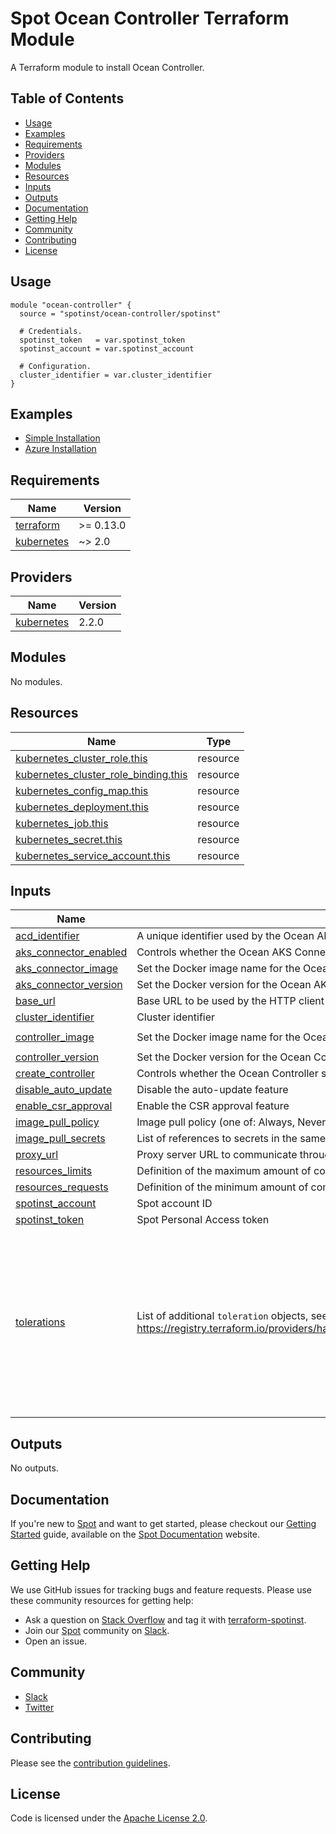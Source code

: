 # Spot Ocean Controller Terraform Module

A Terraform module to install Ocean Controller.

## Table of Contents

- [Usage](#usage)
- [Examples](#examples)
- [Requirements](#requirements)
- [Providers](#providers)
- [Modules](#modules)
- [Resources](#resources)
- [Inputs](#inputs)
- [Outputs](#outputs)
- [Documentation](#documentation)
- [Getting Help](#getting-help)
- [Community](#community)
- [Contributing](#contributing)
- [License](#license)

## Usage

```hcl
module "ocean-controller" {
  source = "spotinst/ocean-controller/spotinst"

  # Credentials.
  spotinst_token   = var.spotinst_token
  spotinst_account = var.spotinst_account

  # Configuration.
  cluster_identifier = var.cluster_identifier
}
```

## Examples

- [Simple Installation](https://github.com/spotinst/terraform-spotinst-ocean-controller/tree/master/examples/simple-installation)
- [Azure Installation](https://github.com/spotinst/terraform-spotinst-ocean-controller/tree/master/examples/azure-installation)

<!-- BEGINNING OF PRE-COMMIT-TERRAFORM DOCS HOOK -->
## Requirements

| Name | Version |
|------|---------|
| <a name="requirement_terraform"></a> [terraform](#requirement\_terraform) | >= 0.13.0 |
| <a name="requirement_kubernetes"></a> [kubernetes](#requirement\_kubernetes) | ~> 2.0 |

## Providers

| Name | Version |
|------|---------|
| <a name="provider_kubernetes"></a> [kubernetes](#provider\_kubernetes) | 2.2.0 |

## Modules

No modules.

## Resources

| Name | Type |
|------|------|
| [kubernetes_cluster_role.this](https://registry.terraform.io/providers/hashicorp/kubernetes/latest/docs/resources/cluster_role) | resource |
| [kubernetes_cluster_role_binding.this](https://registry.terraform.io/providers/hashicorp/kubernetes/latest/docs/resources/cluster_role_binding) | resource |
| [kubernetes_config_map.this](https://registry.terraform.io/providers/hashicorp/kubernetes/latest/docs/resources/config_map) | resource |
| [kubernetes_deployment.this](https://registry.terraform.io/providers/hashicorp/kubernetes/latest/docs/resources/deployment) | resource |
| [kubernetes_job.this](https://registry.terraform.io/providers/hashicorp/kubernetes/latest/docs/resources/job) | resource |
| [kubernetes_secret.this](https://registry.terraform.io/providers/hashicorp/kubernetes/latest/docs/resources/secret) | resource |
| [kubernetes_service_account.this](https://registry.terraform.io/providers/hashicorp/kubernetes/latest/docs/resources/service_account) | resource |

## Inputs

| Name | Description | Type | Default | Required |
|------|-------------|------|---------|:--------:|
| <a name="input_acd_identifier"></a> [acd\_identifier](#input\_acd\_identifier) | A unique identifier used by the Ocean AKS Connector when importing an AKS cluster | `string` | `null` | no |
| <a name="input_aks_connector_enabled"></a> [aks\_connector\_enabled](#input\_aks\_connector\_enabled) | Controls whether the Ocean AKS Connector should be deployed (requires a valid `acd_identifier`) | `bool` | `true` | no |
| <a name="input_aks_connector_image"></a> [aks\_connector\_image](#input\_aks\_connector\_image) | Set the Docker image name for the Ocean AKS Connector that should be deployed | `string` | `"spotinst/ocean-aks-connector"` | no |
| <a name="input_aks_connector_version"></a> [aks\_connector\_version](#input\_aks\_connector\_version) | Set the Docker version for the Ocean AKS Connector that should be deployed | `string` | `"1.0.3"` | no |
| <a name="input_base_url"></a> [base\_url](#input\_base\_url) | Base URL to be used by the HTTP client | `string` | `""` | no |
| <a name="input_cluster_identifier"></a> [cluster\_identifier](#input\_cluster\_identifier) | Cluster identifier | `string` | n/a | yes |
| <a name="input_controller_image"></a> [controller\_image](#input\_controller\_image) | Set the Docker image name for the Ocean Controller that should be deployed | `string` | `"gcr.io/spotinst-artifacts/kubernetes-cluster-controller"` | no |
| <a name="input_controller_version"></a> [controller\_version](#input\_controller\_version) | Set the Docker version for the Ocean Controller that should be deployed | `string` | `"1.0.77"` | no |
| <a name="input_create_controller"></a> [create\_controller](#input\_create\_controller) | Controls whether the Ocean Controller should be deployed (it affects all resources) | `bool` | `true` | no |
| <a name="input_disable_auto_update"></a> [disable\_auto\_update](#input\_disable\_auto\_update) | Disable the auto-update feature | `bool` | `false` | no |
| <a name="input_enable_csr_approval"></a> [enable\_csr\_approval](#input\_enable\_csr\_approval) | Enable the CSR approval feature | `bool` | `false` | no |
| <a name="input_image_pull_policy"></a> [image\_pull\_policy](#input\_image\_pull\_policy) | Image pull policy (one of: Always, Never, IfNotPresent) | `string` | `"Always"` | no |
| <a name="input_image_pull_secrets"></a> [image\_pull\_secrets](#input\_image\_pull\_secrets) | List of references to secrets in the same namespace to use for pulling the image | `list(string)` | `[]` | no |
| <a name="input_proxy_url"></a> [proxy\_url](#input\_proxy\_url) | Proxy server URL to communicate through | `string` | `""` | no |
| <a name="input_resources_limits"></a> [resources\_limits](#input\_resources\_limits) | Definition of the maximum amount of compute resources allowed | `map(any)` | `null` | no |
| <a name="input_resources_requests"></a> [resources\_requests](#input\_resources\_requests) | Definition of the minimum amount of compute resources required | `map(any)` | `null` | no |
| <a name="input_spotinst_account"></a> [spotinst\_account](#input\_spotinst\_account) | Spot account ID | `string` | n/a | yes |
| <a name="input_spotinst_token"></a> [spotinst\_token](#input\_spotinst\_token) | Spot Personal Access token | `string` | n/a | yes |
| <a name="input_tolerations"></a> [tolerations](#input\_tolerations) | List of additional `toleration` objects, see: https://registry.terraform.io/providers/hashicorp/kubernetes/latest/docs/resources/pod#toleration | `list(any)` | <pre>[<br>  {<br>    "effect": "NoExecute",<br>    "key": "node.kubernetes.io/not-ready",<br>    "operator": "Exists",<br>    "toleration_seconds": 150<br>  },<br>  {<br>    "effect": "NoExecute",<br>    "key": "node.kubernetes.io/unreachable",<br>    "operator": "Exists",<br>    "toleration_seconds": 150<br>  }<br>]</pre> | no |

## Outputs

No outputs.
<!-- END OF PRE-COMMIT-TERRAFORM DOCS HOOK -->

## Documentation

If you're new to [Spot](https://spot.io/) and want to get started, please checkout our [Getting Started](https://docs.spot.io/connect-your-cloud-provider/) guide, available on the [Spot Documentation](https://docs.spot.io/) website.

## Getting Help

We use GitHub issues for tracking bugs and feature requests. Please use these community resources for getting help:

- Ask a question on [Stack Overflow](https://stackoverflow.com/) and tag it with [terraform-spotinst](https://stackoverflow.com/questions/tagged/terraform-spotinst/).
- Join our [Spot](https://spot.io/) community on [Slack](http://slack.spot.io/).
- Open an issue.

## Community

- [Slack](http://slack.spot.io/)
- [Twitter](https://twitter.com/spot_hq/)

## Contributing

Please see the [contribution guidelines](CONTRIBUTING.md).

## License

Code is licensed under the [Apache License 2.0](LICENSE).
